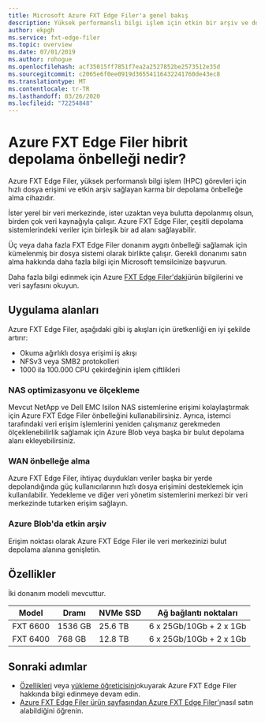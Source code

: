 ```yaml
---
title: Microsoft Azure FXT Edge Filer'a genel bakış
description: Yüksek performanslı bilgi işlem için etkin bir arşiv ve dosya erişim hızlandırıcı çözümü olan Azure FXT Edge Filer karma depolama önbelleğini açıklar
author: ekpgh
ms.service: fxt-edge-filer
ms.topic: overview
ms.date: 07/01/2019
ms.author: rohogue
ms.openlocfilehash: acf35015ff7851f7ea2a2527852be2573512e35d
ms.sourcegitcommit: c2065e6f0ee0919d36554116432241760de43ec8
ms.translationtype: MT
ms.contentlocale: tr-TR
ms.lasthandoff: 03/26/2020
ms.locfileid: "72254848"
---
```

# <a name="what-is-azure-fxt-edge-filer-hybrid-storage-cache"></a>Azure FXT Edge Filer hibrit depolama önbelleği nedir?

Azure FXT Edge Filer, yüksek performanslı bilgi işlem (HPC) görevleri için hızlı dosya erişimi ve etkin arşiv sağlayan karma bir depolama önbelleğe alma cihazıdır.

İster yerel bir veri merkezinde, ister uzaktan veya bulutta depolanmış olsun, birden çok veri kaynağıyla çalışır. Azure FXT Edge Filer, çeşitli depolama sistemlerindeki veriler için birleşik bir ad alanı sağlayabilir.

Üç veya daha fazla FXT Edge Filer donanım aygıtı önbelleği sağlamak için kümelenmiş bir dosya sistemi olarak birlikte çalışır. Gerekli donanımı satın alma hakkında daha fazla bilgi için Microsoft temsilcinize başvurun. 

Daha fazla bilgi edinmek için Azure [FXT Edge Filer'daki](https://azure.microsoft.com/services/fxt-edge-filer/)ürün bilgilerini ve veri sayfasını okuyun.

## <a name="use-cases"></a>Uygulama alanları

Azure FXT Edge Filer, aşağıdaki gibi iş akışları için üretkenliği en iyi şekilde artırır:

* Okuma ağırlıklı dosya erişimi iş akışı 
* NFSv3 veya SMB2 protokolleri
* 1000 ila 100.000 CPU çekirdeğinin işlem çiftlikleri

### <a name="nas-optimization-and-scaling"></a>NAS optimizasyonu ve ölçekleme

Mevcut NetApp ve Dell EMC Isilon NAS sistemlerine erişimi kolaylaştırmak için Azure FXT Edge Filer önbelleğini kullanabilirsiniz. Ayrıca, istemci tarafındaki veri erişim işlemlerini yeniden çalışmanız gerekmeden ölçeklenebilirlik sağlamak için Azure Blob veya başka bir bulut depolama alanı ekleyebilirsiniz. 

### <a name="wan-caching"></a>WAN önbelleğe alma

Azure FXT Edge Filer, ihtiyaç duydukları veriler başka bir yerde depolandığında güç kullanıcılarının hızlı dosya erişimini desteklemek için kullanılabilir. Yedekleme ve diğer veri yönetim sistemlerini merkezi bir veri merkezinde tutarken erişim sağlayın. 

### <a name="active-archive-in-azure-blob"></a>Azure Blob'da etkin arşiv

Erişim noktası olarak Azure FXT Edge Filer ile veri merkezinizi bulut depolama alanına genişletin. 

## <a name="features"></a>Özellikler 

İki donanım modeli mevcuttur. 

| Model | Dramı | NVMe SSD | Ağ bağlantı noktaları | 
|-------|------|----------|---------------|
| FXT 6600 | 1536 GB | 25.6 TB | 6 x 25Gb/10Gb + 2 x 1Gb |
| FXT 6400 | 768 GB | 12.8 TB | 6 x 25Gb/10Gb + 2 x 1Gb |


## <a name="next-steps"></a>Sonraki adımlar

* [Özellikleri](fxt-specs.md) veya [yükleme öğreticisini](fxt-install.md)okuyarak Azure FXT Edge Filer hakkında bilgi edinmeye devam edin.
* [Azure FXT Edge Filer ürün sayfasından Azure FXT Edge Filer'ı](https://azure.microsoft.com/services/fxt-edge-filer/)nasıl satın alabildiğini öğrenin.